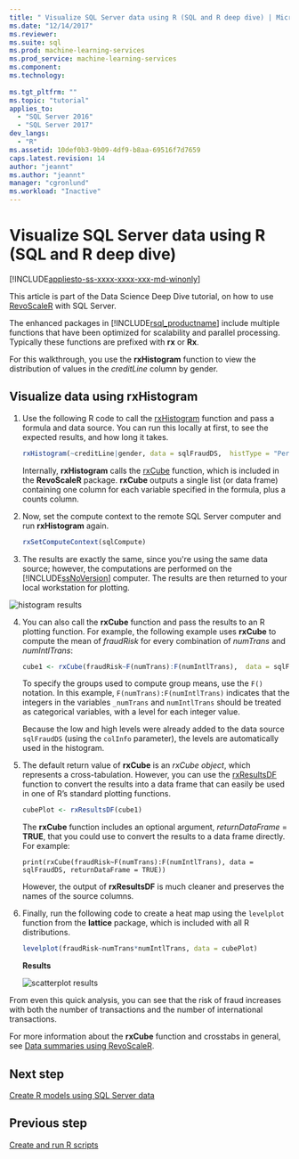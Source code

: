```yaml
---
title: " Visualize SQL Server data using R (SQL and R deep dive) | Microsoft Docs"
ms.date: "12/14/2017"
ms.reviewer: 
ms.suite: sql
ms.prod: machine-learning-services
ms.prod_service: machine-learning-services
ms.component: 
ms.technology: 
  
ms.tgt_pltfrm: ""
ms.topic: "tutorial"
applies_to: 
  - "SQL Server 2016"
  - "SQL Server 2017"
dev_langs: 
  - "R"
ms.assetid: 10def0b3-9b09-4df9-b8aa-69516f7d7659
caps.latest.revision: 14
author: "jeannt"
ms.author: "jeannt"
manager: "cgronlund"
ms.workload: "Inactive"
---
```

#  Visualize SQL Server data using R (SQL and R deep dive)
[!INCLUDE[appliesto-ss-xxxx-xxxx-xxx-md-winonly](../../includes/appliesto-ss-xxxx-xxxx-xxx-md-winonly.md)]

This article is part of the Data Science Deep Dive tutorial, on how to use [RevoScaleR](https://docs.microsoft.com/machine-learning-server/r-reference/revoscaler/revoscaler) with SQL Server.

The enhanced packages in [!INCLUDE[rsql_productname](../../includes/rsql-productname-md.md)] include multiple functions that have been optimized for scalability and parallel processing. Typically these functions are prefixed with **rx** or **Rx**.

For this walkthrough, you use the **rxHistogram** function to view the distribution of values in the _creditLine_ column by gender.

## Visualize data using rxHistogram

1. Use the following R code to call the [rxHistogram](https://docs.microsoft.com/machine-learning-server/r-reference/revoscaler/rxhistogram) function and pass a formula and data source. You can run this locally at first, to see the expected results, and how long it takes.
  
    ```R
    rxHistogram(~creditLine|gender, data = sqlFraudDS,  histType = "Percent")
    ```
 
    Internally, **rxHistogram** calls the [rxCube](https://docs.microsoft.com/machine-learning-server/r-reference/revoscaler/rxcube) function, which is included in the **RevoScaleR** package. **rxCube** outputs a single list (or data frame) containing one column for each variable specified in the formula, plus a counts column.
    
2. Now, set the compute context to the remote SQL Server computer and run **rxHistogram** again.
  
    ```R
    rxSetComputeContext(sqlCompute)
    ```
 
3. The results are exactly the same, since you're using the same data source; however, the computations are performed on the [!INCLUDE[ssNoVersion](../../includes/ssnoversion-md.md)] computer.  The results are then returned to your local workstation for plotting.
   
![histogram results](media/rsql-sue-histogramresults.jpg "histogram results")

4. You can also call the **rxCube** function and pass the results to an R plotting function.  For example, the following example uses **rxCube** to compute the mean of *fraudRisk* for every combination of *numTrans* and *numIntlTrans*:
  
    ```R
    cube1 <- rxCube(fraudRisk~F(numTrans):F(numIntlTrans),  data = sqlFraudDS)
    ```
  
    To specify the groups used to compute group means, use the `F()` notation. In this example, `F(numTrans):F(numIntlTrans)` indicates that the integers in the variables `_numTrans` and `numIntlTrans` should be treated as categorical variables, with a level for each integer value.
  
    Because the low and high levels were already added to the data source `sqlFraudDS` (using the `colInfo` parameter), the levels are automatically used in the histogram.
  
5. The default return value of **rxCube** is an *rxCube object*, which represents a cross-tabulation. However, you can use the [rxResultsDF](https://docs.microsoft.com/machine-learning-server/r-reference/revoscaler/rxresultsdf) function to convert the results into a data frame that can easily be used in one of R’s standard plotting functions.
  
    ```R
    cubePlot <- rxResultsDF(cube1)
    ```
  
    The **rxCube** function includes an optional argument, *returnDataFrame* = **TRUE**, that you could use to convert the results to a data frame directly. For example:
    
    `print(rxCube(fraudRisk~F(numTrans):F(numIntlTrans), data = sqlFraudDS, returnDataFrame = TRUE))`
       
    However, the output of **rxResultsDF** is much cleaner and preserves the names of the source columns.
  
6. Finally, run the following code to create a heat map using the `levelplot` function from the **lattice** package, which is included with all R distributions.
  
    ```R
    levelplot(fraudRisk~numTrans*numIntlTrans, data = cubePlot)
    ```
  
    **Results**
  
    ![scatterplot results](media/rsql-sue-scatterplotresults.jpg "scatterplot results")
  
From even this quick analysis, you can see that the risk of fraud increases with both the number of transactions and the number of international transactions.

For more information about the **rxCube** function and crosstabs in general, see [Data summaries using RevoScaleR](https://docs.microsoft.com/machine-learning-server/r/how-to-revoscaler-data-summaries).

## Next step

[Create R models using SQL Server data](../../advanced-analytics/tutorials/deepdive-create-models.md)

## Previous step

[Create and run R scripts](../../advanced-analytics/tutorials/deepdive-create-and-run-r-scripts.md)
